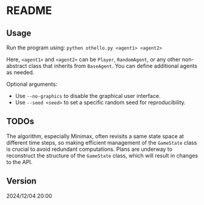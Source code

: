 # README

## Usage

Run the program using:
`python othello.py <agent1> <agent2>`

Here, `<agent1>` and `<agent2>` can be `Player`, `RandomAgent`, or any other non-abstract class that inherits from `BaseAgent`. You can define additional agents as needed.

Optional arguments:

- Use `--no-graphics` to disable the graphical user interface.
- Use `--seed <seed>` to set a specific random seed for reproducibility.

## TODOs

The algorithm, especially Minimax, often revisits a same state space at different time steps, so making efficient management of the `GameState` class is crucial to avoid redundant computations. Plans are underway to reconstruct the structure of the `GameState` class, which will result in changes to the API.

## Version

2024/12/04 20:00
